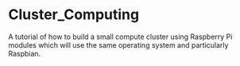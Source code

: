 # Cluster_Computing
A tutorial of how to build a small compute cluster using Raspberry Pi modules which will use the same operating system and particularly Raspbian.
